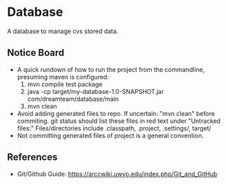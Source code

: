 # Database

A database to manage cvs stored data.

## Notice Board
* A quick rundown of how to run the project from the commandline, presuming maven is configured:
	1. mvn compile test package
	2. java -cp target/my-database-1.0-SNAPSHOT.jar com/dreamteam/database/main
	3. mvn clean
* Avoid adding generated files to repo. If uncertain: "mvn clean" before commiting.
					git status should list these files in red text under "Untracked files:"
					Files/directories include .classpath, .project, .settings/, target/
* Not committing generated files of project is a general convention.

## References					
* Git/Github Guide:
	https://arccwiki.uwyo.edu/index.php/Git_and_GitHub